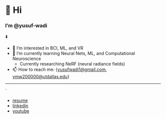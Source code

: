 # 👋 Hi

### I’m @yusuf-wadi
⬇️

- 👀 I’m interested in BCI, ML, and VR
- 🌱 I’m currently learning Neural Nets, ML, and Computational Neuroscience
    - Currently researching NeRF (neural radiance fields)
- 📫 How to reach me: {yusufwadi1@gmail.com, ymw200000@utdallas.edu}

---
`
- [resume](https://www.github.com/yusuf-wadi/YusufWadi_CS_Resume_Single_Column.pdf)
- [linkedin](https://www.linkedin.com/in/yusuf-wadi/)
- [youtube](https://www.youtube.com/channel/UCAuh281iFil8t1jYVkcRUTg)
<!---
waedi-wave/waedi-wave is a ✨ special ✨ repository because its `README.md` (this file) appears on your GitHub profile.
You can click the Preview link to take a look at your changes.
--->

